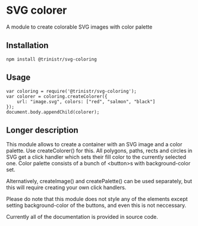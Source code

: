 # SVG colorer

A module to create colorable SVG images with color palette

## Installation

	npm install @trinistr/svg-coloring

## Usage

	var coloring = require('@trinistr/svg-coloring');
	var colorer = coloring.createColorer({
		url: "image.svg", colors: ["red", "salmon", "black"]
	});
	document.body.appendChild(colorer);

## Longer description

This module allows to create a container with an SVG image and a color palette.
Use createColorer() for this. All polygons, paths, rects and circles in SVG get
a click handler which sets their fill color to the currently selected one. Color
palette consists of a bunch of &lt;button&gt;s with background-color set.

Alternatively, createImage() and createPalette() can be used separately, but
this will require creating your own click handlers.

Please do note that this module does not style any of the elements except
setting background-color of the buttons, and even this is not neccessary.

Currently all of the documentation is provided in source code.
